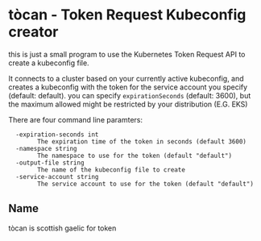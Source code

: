 # tòcan - Token Request Kubeconfig creator

this is just a small program to use the Kubernetes Token Request API to create a kubeconfig file.

It connects to a cluster based on your currently active kubeconfig, and creates a kubeconfig with the token for the service account you specify (default: default). you can specify `expirationSeconds` (default: 3600), but the maximum allowed might be restricted by your distribution (E.G. EKS)

There are four command line paramters:

```
  -expiration-seconds int
        The expiration time of the token in seconds (default 3600)
  -namespace string
        The namespace to use for the token (default "default")
  -output-file string
        The name of the kubeconfig file to create
  -service-account string
        The service account to use for the token (default "default")
```

## Name

tòcan is scottish gaelic for token